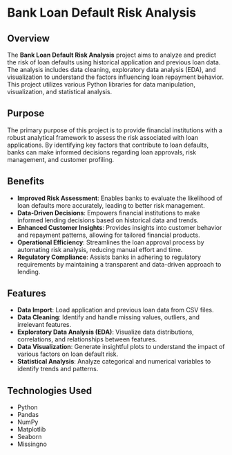# Bank Loan Default Risk Analysis

## Overview

The **Bank Loan Default Risk Analysis** project aims to analyze and predict the risk of loan defaults using historical application and previous loan data. The analysis includes data cleaning, exploratory data analysis (EDA), and visualization to understand the factors influencing loan repayment behavior. This project utilizes various Python libraries for data manipulation, visualization, and statistical analysis.

## Purpose

The primary purpose of this project is to provide financial institutions with a robust analytical framework to assess the risk associated with loan applications. By identifying key factors that contribute to loan defaults, banks can make informed decisions regarding loan approvals, risk management, and customer profiling.

## Benefits

- **Improved Risk Assessment**: Enables banks to evaluate the likelihood of loan defaults more accurately, leading to better risk management.
- **Data-Driven Decisions**: Empowers financial institutions to make informed lending decisions based on historical data and trends.
- **Enhanced Customer Insights**: Provides insights into customer behavior and repayment patterns, allowing for tailored financial products.
- **Operational Efficiency**: Streamlines the loan approval process by automating risk analysis, reducing manual effort and time.
- **Regulatory Compliance**: Assists banks in adhering to regulatory requirements by maintaining a transparent and data-driven approach to lending.

## Features

- **Data Import**: Load application and previous loan data from CSV files.
- **Data Cleaning**: Identify and handle missing values, outliers, and irrelevant features.
- **Exploratory Data Analysis (EDA)**: Visualize data distributions, correlations, and relationships between features.
- **Data Visualization**: Generate insightful plots to understand the impact of various factors on loan default risk.
- **Statistical Analysis**: Analyze categorical and numerical variables to identify trends and patterns.

## Technologies Used

- Python
- Pandas
- NumPy
- Matplotlib
- Seaborn
- Missingno
